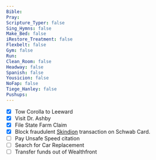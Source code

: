 ```yaml
---
Bible: 
Pray: 
Scripture_Typer: false
Sing_Hymns: false
Make_Bed: false
iRestore_Treatment: false
Flexbelt: false
Gym: false
Run: 
Clean_Room: false
Headway: false
Spanish: false
Yousicion: false
NoFap: false
Tiege_Hanley: false
Pushups:
---
```


- [x] Tow Corolla to Leeward
- [x] Visit Dr. Ashby
- [x] File State Farm Claim
- [x] Block fraudulent [Skindion](https://skindion.mx/) transaction on Schwab Card.
- [ ] Pay Unsafe Speed citation
- [ ] Search for Car Replacement
- [ ] Transfer funds out of Wealthfront
